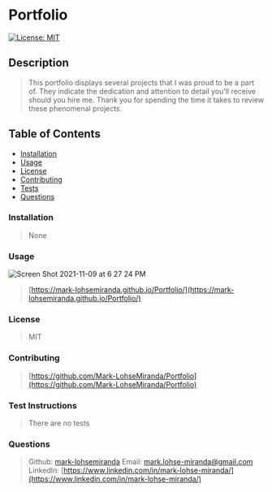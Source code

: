 

# Portfolio

[![License: MIT](https://img.shields.io/badge/License-MIT-yellow.svg)](https://opensource.org/licenses/MIT)

## Description

> This portfolio displays several projects that I was proud to be a part of. They indicate the dedication and attention to detail you'll receive should you hire me. Thank you for spending the time it takes to review these phenomenal projects.

## Table of Contents
* [Installation](#installation)
* [Usage](#usage)
* [License](#license)
* [Contributing](#contributing)
* [Tests](#tests)
* [Questions](#questions)

### Installation

> None

### Usage

![Screen Shot 2021-11-09 at 6 27 24 PM](https://user-images.githubusercontent.com/83737312/141038506-7cd3dec2-1102-42ec-aa38-22c62430812b.png)


> [https://mark-lohsemiranda.github.io/Portfolio/](https://mark-lohsemiranda.github.io/Portfolio/)

### License

> MIT

### Contributing

> [https://github.com/Mark-LohseMiranda/Portfolio](https://github.com/Mark-LohseMiranda/Portfolio)

### Test Instructions

> There are no tests

### Questions

>Github: [mark-lohsemiranda](https://www.github.com/mark-lohsemiranda)
>Email: [mark.lohse-miranda@gmail.com](mailto:mark.lohse-miranda@gmail.com)
>LinkedIn: [https://www.linkedin.com/in/mark-lohse-miranda/](https://www.linkedin.com/in/mark-lohse-miranda/)

